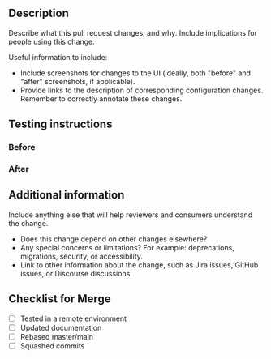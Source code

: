 <!--
Please give your pull request a short but descriptive title.
Use conventional commits to separate and summarize commits logically:
https://www.conventionalcommits.org/en/v1.0.0/

Use this template as a guide. Omit sections that don't apply.

🙈 Don't be lazy, try to fill out the template well.
-->

## Description

Describe what this pull request changes, and why. Include implications for people using this change.

Useful information to include:
- Include screenshots for changes to the UI (ideally, both "before" and "after" screenshots, if applicable).
- Provide links to the description of corresponding configuration changes. Remember to correctly annotate these
changes.

## Testing instructions

### Before

### After

## Additional information

Include anything else that will help reviewers and consumers understand the change.
- Does this change depend on other changes elsewhere?
- Any special concerns or limitations? For example: deprecations, migrations, security, or accessibility.
- Link to other information about the change, such as Jira issues, GitHub issues, or Discourse discussions.

## Checklist for Merge

- [ ] Tested in a remote environment
- [ ] Updated documentation
- [ ] Rebased master/main
- [ ] Squashed commits

<!--
You can put NA in the checklist if it doesn't apply

- [x] Check that dont't apply / NA
-->
